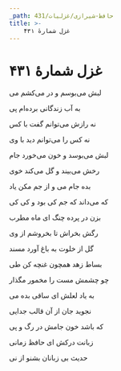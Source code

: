 ```yaml
---
_path: حافظ-شیرازی/غزلیات/431
title: >-
    غزل شمارهٔ ۴۳۱
---
```

# غزل شمارهٔ ۴۳۱

<div class="b" id="bn1"><div class="m1"><p>لبش می‌بوسم و در می‌کشم می</p></div>
<div class="m2"><p>به آب زندگانی برده‌ام پی</p></div></div>
<div class="b" id="bn2"><div class="m1"><p>نه رازش می‌توانم گفت با کس</p></div>
<div class="m2"><p>نه کس را می‌توانم دید با وی</p></div></div>
<div class="b" id="bn3"><div class="m1"><p>لبش می‌بوسد و خون می‌خورد جام</p></div>
<div class="m2"><p>رخش می‌بیند و گل می‌کند خوی</p></div></div>
<div class="b" id="bn4"><div class="m1"><p>بده جام می و از جم مکن یاد</p></div>
<div class="m2"><p>که می‌داند که جم کی بود و کی کی</p></div></div>
<div class="b" id="bn5"><div class="m1"><p>بزن در پرده چنگ ای ماه مطرب</p></div>
<div class="m2"><p>رگش بخراش تا بخروشم از وی</p></div></div>
<div class="b" id="bn6"><div class="m1"><p>گل از خلوت به باغ آورد مسند</p></div>
<div class="m2"><p>بساط زهد همچون غنچه کن طی</p></div></div>
<div class="b" id="bn7"><div class="m1"><p>چو چشمش مست را مخمور مگذار</p></div>
<div class="m2"><p>به یاد لعلش ای ساقی بده می</p></div></div>
<div class="b" id="bn8"><div class="m1"><p>نجوید جان از آن قالب جدایی</p></div>
<div class="m2"><p>که باشد خون جامش در رگ و پی</p></div></div>
<div class="b" id="bn9"><div class="m1"><p>زبانت درکش ای حافظ زمانی</p></div>
<div class="m2"><p>حدیث بی زبانان بشنو از نی</p></div></div>
